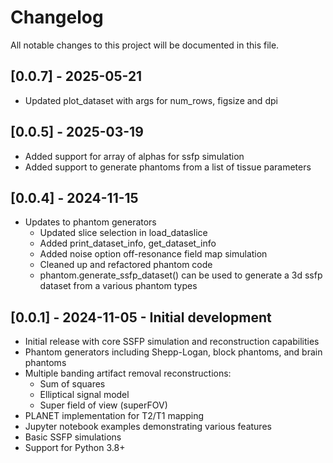 # Changelog

All notable changes to this project will be documented in this file.

## [0.0.7] - 2025-05-21

- Updated plot_dataset with args for num_rows, figsize and dpi

## [0.0.5] - 2025-03-19

- Added support for array of alphas for ssfp simulation
- Added support to generate phantoms from a list of tissue parameters

## [0.0.4] - 2024-11-15

- Updates to phantom generators
  - Updated slice selection in load_dataslice
  - Added print_dataset_info, get_dataset_info
  - Added noise option off-resonance field map simulation 
  - Cleaned up and refactored phantom code
  - phantom.generate_ssfp_dataset() can be used to generate a 3d ssfp dataset from a various phantom types

## [0.0.1] - 2024-11-05 - Initial development

- Initial release with core SSFP simulation and reconstruction capabilities
- Phantom generators including Shepp-Logan, block phantoms, and brain phantoms
- Multiple banding artifact removal reconstructions:
  - Sum of squares
  - Elliptical signal model
  - Super field of view (superFOV)
- PLANET implementation for T2/T1 mapping
- Jupyter notebook examples demonstrating various features
- Basic SSFP simulations
- Support for Python 3.8+
